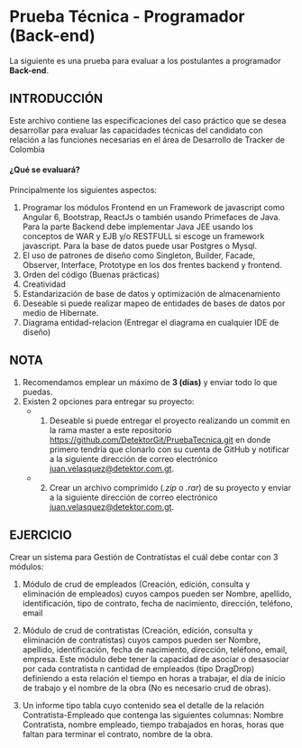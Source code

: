 # Prueba Técnica - Programador (Back-end)
La siguiente es una prueba para evaluar a los postulantes a programador **Back-end**.

## INTRODUCCIÓN

Este archivo contiene las especificaciones del caso práctico que se desea desarrollar para evaluar las capacidades técnicas del candidato con relación a las funciones necesarias en el área de Desarrollo de Tracker de Colombia

#### ¿Qué se evaluará?
Principalmente los siguientes aspectos:

1. Programar los módulos Frontend en un Framework de javascript como Angular 6, Bootstrap, ReactJs o también usando Primefaces de Java. Para la parte Backend debe implementar Java JEE usando los conceptos de WAR y EJB y/o RESTFULL si escoge un framework javascript. Para la base de datos puede usar Postgres o Mysql.
2.  El uso de  patrones de diseño como Singleton, Builder, Facade, Observer, Interface, Prototype en los dos frentes backend y frontend.
3. Orden del código (Buenas prácticas)
4. Creatividad
5. Estandarización de base de datos y optimización de almacenamiento
6. Deseable si puede realizar mapeo de entidades de bases de datos por medio de Hibernate. 
7. Diagrama entidad-relacion (Entregar el diagrama en cualquier IDE de diseño)

## NOTA
1. Recomendamos emplear un máximo de **3 (días)** y enviar todo lo que puedas.
2. Existen 2 opciones para entregar su proyecto:
    * 1) Deseable si puede entregar el proyecto realizando un commit en la rama master a este repositorio https://github.com/DetektorGit/PruebaTecnica.git en donde primero tendría que clonarlo con su cuenta de GitHub y notificar a la siguiente dirección de correo electrónico  [juan.velasquez@detektor.com.gt](mailto:juan.velasquez@detektor.com.gt).
    * 2) Crear un archivo comprimido (_.zip_ o _.rar_) de su proyecto y enviar a la siguiente dirección de correo electrónico  [juan.velasquez@detektor.com.gt](mailto:juan.velasquez@detektor.com.gt).

## EJERCICIO

Crear un sistema para Gestión de Contratistas el cuál debe contar con 3 módulos:

1. Módulo de crud de empleados (Creación, edición, consulta y eliminación de empleados) cuyos campos pueden ser Nombre, apellido, identificación, tipo de contrato, fecha de nacimiento, dirección, teléfono, email

2. Módulo de crud de contratistas (Creación, edición, consulta y eliminación de contratistas) cuyos campos pueden ser Nombre, apellido, identificación, fecha de nacimiento, dirección, teléfono, email, empresa. Este módulo debe tener la capacidad de asociar o desasociar por cada contratista n cantidad de empleados (tipo DragDrop) definiendo a esta relación el tiempo en horas a trabajar, el día de inicio de trabajo y el nombre de la obra (No es necesario crud de obras).

3. Un informe tipo tabla cuyo contenido sea el detalle de la relación Contratista-Empleado que contenga las siguientes columnas: Nombre Contratista, nombre empleado, tiempo trabajados en horas, horas que faltan para terminar el contrato, nombre de la obra.




